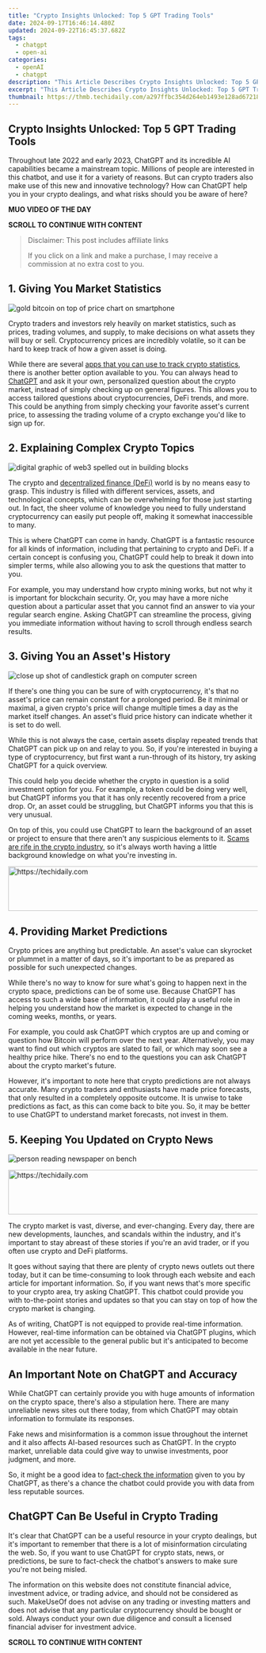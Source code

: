 ```yaml
---
title: "Crypto Insights Unlocked: Top 5 GPT Trading Tools"
date: 2024-09-17T16:46:14.480Z
updated: 2024-09-22T16:45:37.682Z
tags:
  - chatgpt
  - open-ai
categories:
  - openAI
  - chatgpt
description: "This Article Describes Crypto Insights Unlocked: Top 5 GPT Trading Tools"
excerpt: "This Article Describes Crypto Insights Unlocked: Top 5 GPT Trading Tools"
thumbnail: https://thmb.techidaily.com/a297ffbc354d264eb1493e128ad67218845cfbc005c6762fe341027fca06ba6f.jpg
---
```


## Crypto Insights Unlocked: Top 5 GPT Trading Tools

 Throughout late 2022 and early 2023, ChatGPT and its incredible AI capabilities became a mainstream topic. Millions of people are interested in this chatbot, and use it for a variety of reasons. But can crypto traders also make use of this new and innovative technology? How can ChatGPT help you in your crypto dealings, and what risks should you be aware of here?

**MUO VIDEO OF THE DAY**

**SCROLL TO CONTINUE WITH CONTENT**

>  Disclaimer: This post includes affiliate links
>
>  If you click on a link and make a purchase, I may receive a commission at no extra cost to you.
>

## 1\. Giving You Market Statistics

![gold bitcoin on top of price chart on smartphone](https://static1.makeuseofimages.com/wordpress/wp-content/uploads/2023/03/red-btc-chart.jpg)

 Crypto traders and investors rely heavily on market statistics, such as prices, trading volumes, and supply, to make decisions on what assets they will buy or sell. Cryptocurrency prices are incredibly volatile, so it can be hard to keep track of how a given asset is doing.

 While there are several [apps that you can use to track crypto statistics](https://www.makeuseof.com/best-apps-for-tracking-crypto-stats/), there is another better option available to you. You can always head to [ChatGPT](https://chat.openai.com/chat) and ask it your own, personalized question about the crypto market, instead of simply checking up on general figures. This allows you to access tailored questions about cryptocurrencies, DeFi trends, and more. This could be anything from simply checking your favorite asset's current price, to assessing the trading volume of a crypto exchange you'd like to sign up for.

## 2\. Explaining Complex Crypto Topics

![digital graphic of web3 spelled out in building blocks](https://static1.makeuseofimages.com/wordpress/wp-content/uploads/2023/03/web-3-blocks.jpg)

 The crypto and [decentralized finance (DeFi)](https://www.makeuseof.com/what-is-defi/) world is by no means easy to grasp. This industry is filled with different services, assets, and technological concepts, which can be overwhelming for those just starting out. In fact, the sheer volume of knowledge you need to fully understand cryptocurrency can easily put people off, making it somewhat inaccessible to many.

 This is where ChatGPT can come in handy. ChatGPT is a fantastic resource for all kinds of information, including that pertaining to crypto and DeFi. If a certain concept is confusing you, ChatGPT could help to break it down into simpler terms, while also allowing you to ask the questions that matter to you.

 For example, you may understand how crypto mining works, but not why it is important for blockchain security. Or, you may have a more niche question about a particular asset that you cannot find an answer to via your regular search engine. Asking ChatGPT can streamline the process, giving you immediate information without having to scroll through endless search results.

## 3\. Giving You an Asset's History

![close up shot of candlestick graph on computer screen](https://static1.makeuseofimages.com/wordpress/wp-content/uploads/2023/03/candlestick-close-up.jpg)

 If there's one thing you can be sure of with cryptocurrency, it's that no asset's price can remain constant for a prolonged period. Be it minimal or maximal, a given crypto's price will change multiple times a day as the market itself changes. An asset's fluid price history can indicate whether it is set to do well.

 While this is not always the case, certain assets display repeated trends that ChatGPT can pick up on and relay to you. So, if you're interested in buying a type of cryptocurrency, but first want a run-through of its history, try asking ChatGPT for a quick overview.

 This could help you decide whether the crypto in question is a solid investment option for you. For example, a token could be doing very well, but ChatGPT informs you that it has only recently recovered from a price drop. Or, an asset could be struggling, but ChatGPT informs you that this is very unusual.

 On top of this, you could use ChatGPT to learn the background of an asset or project to ensure that there aren't any suspicious elements to it. [Scams are rife in the crypto industry](https://www.makeuseof.com/crypto-scams/), so it's always worth having a little background knowledge on what you're investing in.

<!-- affiliate ads begin -->
<a href="https://aligracehair.sjv.io/c/5597632/1918666/19272" target="_top" id="1918666">
  <img src="//a.impactradius-go.com/display-ad/19272-1918666" border="0" alt="https://techidaily.com" width="728" height="90"/>
</a>
<img height="0" width="0" src="https://aligracehair.sjv.io/i/5597632/1918666/19272" style="position:absolute;visibility:hidden;" border="0" />
<!-- affiliate ads end -->

## 4\. Providing Market Predictions

 Crypto prices are anything but predictable. An asset's value can skyrocket or plummet in a matter of days, so it's important to be as prepared as possible for such unexpected changes.

 While there's no way to know for sure what's going to happen next in the crypto space, predictions can be of some use. Because ChatGPT has access to such a wide base of information, it could play a useful role in helping you understand how the market is expected to change in the coming weeks, months, or years.

 For example, you could ask ChatGPT which cryptos are up and coming or question how Bitcoin will perform over the next year. Alternatively, you may want to find out which cryptos are slated to fail, or which may soon see a healthy price hike. There's no end to the questions you can ask ChatGPT about the crypto market's future.

 However, it's important to note here that crypto predictions are not always accurate. Many crypto traders and enthusiasts have made price forecasts, that only resulted in a completely opposite outcome. It is unwise to take predictions as fact, as this can come back to bite you. So, it may be better to use ChatGPT to understand market forecasts, not invest in them.

## 5\. Keeping You Updated on Crypto News

![person reading newspaper on bench](https://static1.makeuseofimages.com/wordpress/wp-content/uploads/2023/03/reading-newspaper-1.jpg)

<!-- affiliate ads begin -->
<a href="https://unicoeye.pxf.io/c/5597632/2148772/18498" target="_top" id="2148772">
  <img src="//a.impactradius-go.com/display-ad/18498-2148772" border="0" alt="https://techidaily.com" width="728" height="90"/>
</a>
<img height="0" width="0" src="https://unicoeye.pxf.io/i/5597632/2148772/18498" style="position:absolute;visibility:hidden;" border="0" />
<!-- affiliate ads end -->

 The crypto market is vast, diverse, and ever-changing. Every day, there are new developments, launches, and scandals within the industry, and it's important to stay abreast of these stories if you're an avid trader, or if you often use crypto and DeFi platforms.

 It goes without saying that there are plenty of crypto news outlets out there today, but it can be time-consuming to look through each website and each article for important information. So, if you want news that's more specific to your crypto area, try asking ChatGPT. This chatbot could provide you with to-the-point stories and updates so that you can stay on top of how the crypto market is changing.

 As of writing, ChatGPT is not equipped to provide real-time information. However, real-time information can be obtained via ChatGPT plugins, which are not yet accessible to the general public but it's anticipated to become available in the near future.

## An Important Note on ChatGPT and Accuracy

 While ChatGPT can certainly provide you with huge amounts of information on the crypto space, there's also a stipulation here. There are many unreliable news sites out there today, from which ChatGPT may obtain information to formulate its responses.

 Fake news and misinformation is a common issue throughout the internet and it also affects AI-based resources such as ChatGPT. In the crypto market, unreliable data could give way to unwise investments, poor judgment, and more.

 So, it might be a good idea to [fact-check the information](https://www.makeuseof.com/tag/true-5-factchecking-websites/) given to you by ChatGPT, as there's a chance the chatbot could provide you with data from less reputable sources.

## ChatGPT Can Be Useful in Crypto Trading

 It's clear that ChatGPT can be a useful resource in your crypto dealings, but it's important to remember that there is a lot of misinformation circulating the web. So, if you want to use ChatGPT for crypto stats, news, or predictions, be sure to fact-check the chatbot's answers to make sure you're not being misled.

 The information on this website does not constitute financial advice, investment advice, or trading advice, and should not be considered as such. MakeUseOf does not advise on any trading or investing matters and does not advise that any particular cryptocurrency should be bought or sold. Always conduct your own due diligence and consult a licensed financial adviser for investment advice.

**SCROLL TO CONTINUE WITH CONTENT**

<ins class="adsbygoogle"
     style="display:block"
     data-ad-format="autorelaxed"
     data-ad-client="ca-pub-7571918770474297"
     data-ad-slot="1223367746"></ins>

<ins class="adsbygoogle"
     style="display:block"
     data-ad-client="ca-pub-7571918770474297"
     data-ad-slot="8358498916"
     data-ad-format="auto"
     data-full-width-responsive="true"></ins>



